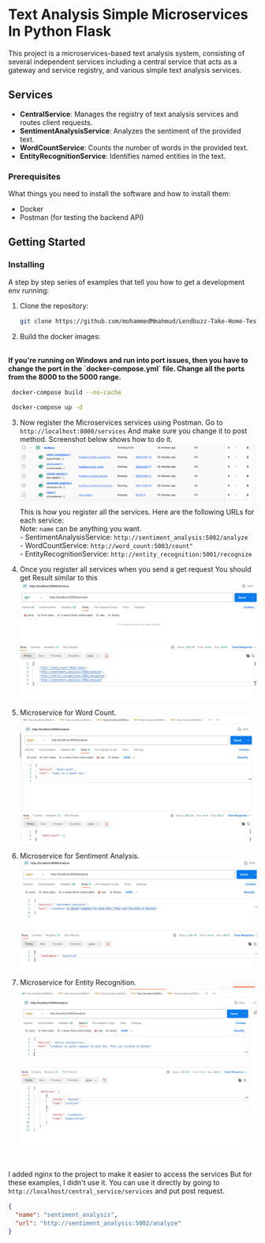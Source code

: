 # Text Analysis Simple Microservices In Python Flask 

This project is a microservices-based text analysis system, consisting of several independent services including a central service that acts as a gateway and service registry, and various simple text analysis services.

## Services

- **CentralService**: Manages the registry of text analysis services and routes client requests.
- **SentimentAnalysisService**: Analyzes the sentiment of the provided text.
- **WordCountService**: Counts the number of words in the provided text.
- **EntityRecognitionService**: Identifies named entities in the text.



### Prerequisites

What things you need to install the software and how to install them:

- Docker
- Postman (for testing the backend API)


## Getting Started
### Installing

A step by step series of examples that tell you how to get a development env running:

1. Clone the repository:

   ```bash
   git clone https://github.com/mohammedMmahmud/Lendbuzz-Take-Home-Test.git
    ```

2. Build the docker images:
<br>
<b>If you're running on Windows and run into port issues, then you have to change the port in the `docker-compose.yml` file. Change all the ports from the 8000 to the 5000 range.</b>

   ```bash
    docker-compose build --no-cache
   ```
   ```bash
    docker-compose up -d 
   ```  

3. Now register the Microservices services using Postman. Go to `http://localhost:8000/services` And make sure you change it to post method. Screenshot below shows how to do it.
     ![alt text](screenshots/docker.png "Register")
     <br>
     This is how you register all the services. Here are the following URLs for each service:
     <br>
     Note: `name` can be anything you want. 
        <br>
        - SentimentAnalysisService: `http://sentiment_analysis:5002/analyze`
        <br>
        - WordCountService: `http://word_count:5003/count"`
        <br>
        - EntityRecognitionService: `http://entity_recognition:5001/recognize`


4. Once you register all services when you send a get request You should get Result similar to this 
![alt text](screenshots/get.png "get")

5. Microservice for Word Count. 
![alt text](screenshots/word-count.png "word-count")

6. Microservice for Sentiment Analysis. 
![alt text](screenshots/sentiment_analysis.png "sentiment_analysis")

7. Microservice for Entity Recognition. 
![alt text](screenshots/entity_recognition.png "entity_recognition")


<br>

I added nginx to the project to make it easier to access the services But for these examples, I didn't use it. You can use it directly by going to `http://localhost/central_service/services` and put post request.

```json
{
  "name": "sentiment_analysis",
  "url": "http://sentiment_analysis:5002/analyze"
}
```
